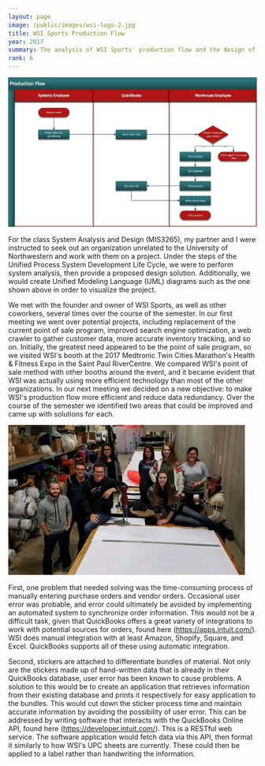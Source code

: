 ```yaml
---
layout: page
image: /public/images/wsi-logo-2.jpg
title: WSI Sports Production Flow
year: 2017
summary: The analysis of WSI Sports' production flow and the design of relevant improvements.
rank: 6
---
```


<img src="/public/images/wsi-diagram.jpg">

For the class System Analysis and Design (MIS3265), my partner and I were instructed to seek out an organization unrelated to the University of Northwestern and work with them on a project. Under the steps of the Unified Process System Development Life Cycle, we were to perform system analysis, then provide a proposed design solution. Additionally, we would create Unified Modeling Language (UML) diagrams such as the one shown above in order to visualize the project.

We met with the founder and owner of WSI Sports, as well as other coworkers, several times over the course of the semester. In our first meeting we went over potential projects, including replacement of the current point of sale program, improved search engine optimization, a web crawler to gather customer data, more accurate inventory tracking, and so on. Initially, the greatest need appeared to be the point of sale program, so we visited WSI's booth at the 2017 Medtronic Twin Cities Marathon's Health & Fitness Expo in the Saint Paul RiverCentre. We compared WSI's point of sale method with other booths around the event, and it became evident that WSI was actually using more efficient technology than most of the other organizations. In our next meeting we decided on a new objective: to make WSI's production flow more efficient and reduce data redundancy. Over the course of the semester we identified two areas that could be improved and came up with solutions for each.

<img src="/public/images/wsi-photo.jpg">

First, one problem that needed solving was the time-consuming process of manually entering purchase orders and vendor orders. Occasional user error was probable, and error could ultimately be avoided by implementing an automated system to synchronize order information. This would not be a difficult task, given that QuickBooks offers a great variety of integrations to work with potential sources for orders, found here (https://apps.intuit.com/). WSI does manual integration with at least Amazon, Shopify, Square, and Excel. QuickBooks supports all of these using automatic integration.

Second, stickers are attached to differentiate bundles of material. Not only are the stickers made up of hand-written data that is already in their QuickBooks database, user error has been known to cause problems. A solution to this would be to create an application that retrieves information from their existing database and prints it respectively for easy application to the bundles. This would cut down the sticker process time and maintain accurate information by avoiding the possibility of user error. This can be addressed by writing software that interacts with the QuickBooks Online API, found here (https://developer.intuit.com/). This is a RESTful web service. The software application would fetch data via this API, then format it similarly to how WSI's UPC sheets are currently. These could then be applied to a label rather than handwriting the information.